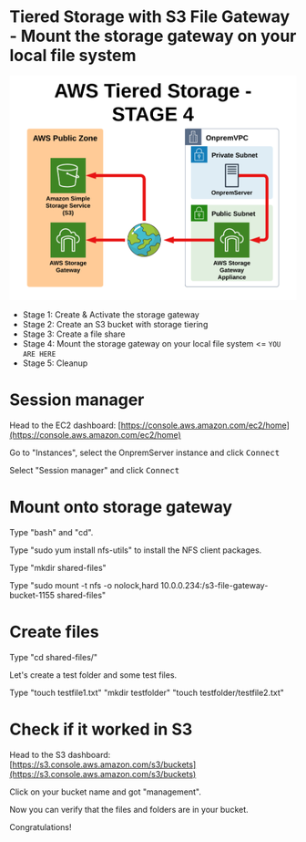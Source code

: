 # Tiered Storage with S3 File Gateway - Mount the storage gateway on your local file system

![Architecture](https://github.com/fldbock/aws-tiered-storage/blob/main/02_LABINSTRUCTIONS/STAGE4.png)

- Stage 1: Create & Activate the storage gateway
- Stage 2: Create an S3 bucket with storage tiering
- Stage 3: Create a file share
- Stage 4: Mount the storage gateway on your local file system <= `YOU ARE HERE`
- Stage 5: Cleanup

# Session manager

Head to the EC2 dashboard: [https://console.aws.amazon.com/ec2/home](https://console.aws.amazon.com/ec2/home)
 
Go to "Instances", select the OnpremServer instance and click <kbd>Connect</kbd>

Select "Session manager" and click <kbd>Connect</kbd>

# Mount onto storage gateway

Type "bash" and "cd". 

Type "sudo yum install nfs-utils" to install the NFS client packages.

Type "mkdir shared-files" 

Type "sudo mount -t nfs -o nolock,hard 10.0.0.234:/s3-file-gateway-bucket-1155 shared-files"


# Create files

Type "cd shared-files/"

Let's create a test folder and some test files.

Type "touch testfile1.txt" "mkdir testfolder" "touch testfolder/testfile2.txt"


# Check if it worked in S3

Head to the S3 dashboard: [https://s3.console.aws.amazon.com/s3/buckets](https://s3.console.aws.amazon.com/s3/buckets)

Click on your bucket name and got "management".

Now you can verify that the files and folders are in your bucket.

Congratulations!